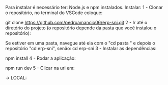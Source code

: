 Para instalar é necessário ter: Node.js e npm instalados.
Instalar:
1 - Clonar o repositório, no terminal do VSCode coloque:

git clone https://github.com/pedroamancio06/erp-sni.git
2 - Ir até o diretório do projeto (o repositório depende da pasta que você instalou o repositório):

Se estiver em uma pasta, navegue até ela com o "cd pasta " e depois o repositório "cd erp-sni", senão:
cd erp-sni
3 - Instalar as dependências:

npm install
4 - Rodar a aplicação:

npm run dev
5 - Clicar na url em:

-> LOCAL:
